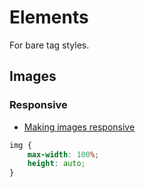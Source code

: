 # Elements
For bare tag styles.

## Images

### Responsive

* [Making images responsive](https://www.w3schools.com/css/css_rwd_images.asp)

```css
img {
    max-width: 100%;
    height: auto;
}
```